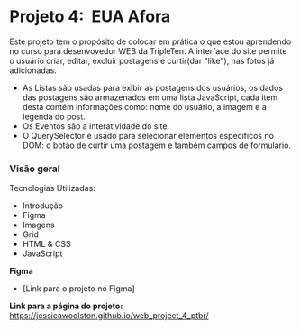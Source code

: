# Projeto 4:  EUA Afora

Este projeto tem o propósito de colocar em prática o que estou aprendendo no curso para desenvovedor WEB da TripleTen.
A interface do site permite o usuário criar, editar, excluir postagens e curtir(dar "like"), nas fotos já adicionadas.
- As Listas são usadas para exibir as postagens dos usuários, os dados das postagens são armazenados em uma lista JavaScript, cada item desta contém informações como: nome do usuário, a imagem e a legenda do post. 
- Os Eventos são a interatividade do site.
- O QuerySelector é usado para selecionar elementos específicos no DOM: o botão de curtir uma postagem e também campos de formulário.



### Visão geral

Tecnologias Utilizadas:

- Introdução
- Figma
- Imagens
- Grid
- HTML & CSS
- JavaScript

**Figma**

- [Link para o projeto no Figma]

**Link para a página do projeto:**
https://jessicawoolston.github.io/web_project_4_ptbr/
